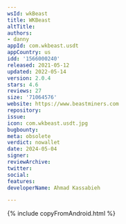 ```yaml
---
wsId: wkBeast
title: WKBeast
altTitle: 
authors:
- danny
appId: com.wkbeast.usdt
appCountry: us
idd: '1566000240'
released: 2021-05-12
updated: 2022-05-14
version: 2.0.4
stars: 4.6
reviews: 27
size: '71064576'
website: https://www.beastminers.com
repository: 
issue: 
icon: com.wkbeast.usdt.jpg
bugbounty: 
meta: obsolete
verdict: nowallet
date: 2024-05-04
signer: 
reviewArchive: 
twitter: 
social: 
features: 
developerName: Ahmad Kassabieh

---
```


{% include copyFromAndroid.html %}